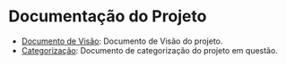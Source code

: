 # Documentação do Projeto

<!-- Inclua documentação do projeto, como relatórios da PROEX. -->

- [Documento de Visão](./Documento%20de%20Visao.pdf): Documento de Visão do projeto.
- [Categorização](./Categorizacao.md): Documento de categorização do projeto em questão.
